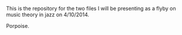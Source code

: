 This is the repository for the two files I will be presenting as a flyby 
on music theory in jazz on 4/10/2014.

Porpoise.

